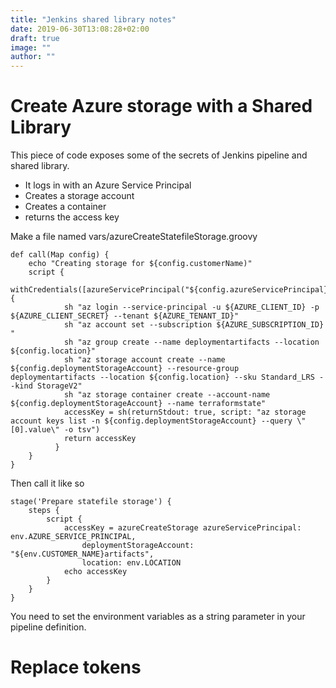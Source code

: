 ```yaml
---
title: "Jenkins shared library notes"
date: 2019-06-30T13:08:28+02:00
draft: true
image: ""
author: ""
---
```


# Create Azure storage with a Shared Library

This piece of code exposes some of the secrets of Jenkins pipeline and shared library.

* It logs in with an Azure Service Principal
* Creates a storage account
* Creates a container
* returns the access key

Make a file named vars/azureCreateStatefileStorage.groovy

```
def call(Map config) {
    echo "Creating storage for ${config.customerName)"
    script {
        withCredentials([azureServicePrincipal("${config.azureServicePrincipal}")]) {
            sh "az login --service-principal -u ${AZURE_CLIENT_ID} -p ${AZURE_CLIENT_SECRET} --tenant ${AZURE_TENANT_ID}"
            sh "az account set --subscription ${AZURE_SUBSCRIPTION_ID} "
            sh "az group create --name deploymentartifacts --location ${config.location}"
            sh "az storage account create --name ${config.deploymentStorageAccount} --resource-group deploymentartifacts --location ${config.location} --sku Standard_LRS --kind StorageV2"
            sh "az storage container create --account-name ${config.deploymentStorageAccount} --name terraformstate"
            accessKey = sh(returnStdout: true, script: "az storage account keys list -n ${config.deploymentStorageAccount} --query \"[0].value\" -o tsv")
            return accessKey
          }   
    }
}
```

Then call it like so

```
stage('Prepare statefile storage') {
    steps {
        script {
            accessKey = azureCreateStorage azureServicePrincipal: env.AZURE_SERVICE_PRINCIPAL,
                deploymentStorageAccount: "${env.CUSTOMER_NAME}artifacts",
                location: env.LOCATION
            echo accessKey
        }
    }
}
```

You need to set the environment variables as a string parameter in your pipeline definition.


# Replace tokens
